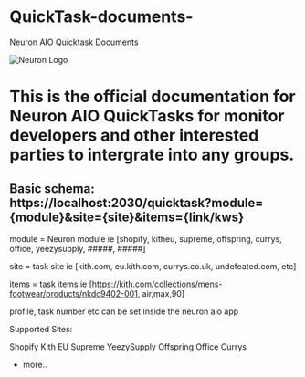 # QuickTask-documents-
Neuron AIO Quicktask Documents 

![Neuron Logo](https://media.discordapp.net/attachments/782275963144765482/928432018289750027/eXrKJMZ5_400x400.jpeg?width=268&height=268)


# This is the official documentation for Neuron AIO QuickTasks for monitor developers and other interested parties to intergrate into any groups.

## Basic schema: https://localhost:2030/quicktask?module={module}&site={site}&items={link/kws}

module = Neuron module  ie [shopify, kitheu, supreme, offspring, currys, office, yeezysupply, #####, #####] 


site = task site  ie [kith.com, eu.kith.com, currys.co.uk, undefeated.com, etc] 


items = task items  ie [https://kith.com/collections/mens-footwear/products/nkdc9402-001, air,max,90] 


profile, task number etc can be set inside the neuron aio app


Supported Sites:

Shopify 
Kith EU
Supreme
YeezySupply
Offspring
Office
Currys
+ more..
